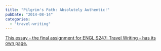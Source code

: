 ```yaml
---
title: "Pilgrim's Path: Absolutely Authentic!"
pubDate: "2014-08-14"
categories:
  - "travel-writing"
---
```


[This essay - the final assignment for ENGL S247: Travel Writing - has its own page.](http://simon.podhajsky.net/pilgrimage/)
